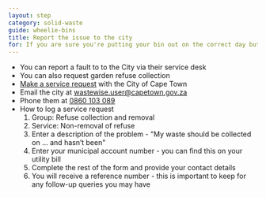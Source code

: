 ```yaml
---
layout: step
category: solid-waste
guide: wheelie-bins
title: Report the issue to the city
for: If you are sure you're putting your bin out on the correct day but it's not being emptied, you should report it to the city. You can do this online through a service request, by calling the city, or by emailing them
---
```

- You can report a fault to to the City via their service desk
- You can also request garden refuse collection
- <a href="https://www.capetown.gov.za/servicerequests">Make a service request</a> with the City of Cape Town
- Email the city at <a href="mailto:wastewise.user@capetown.gov.za">wastewise.user@capetown.gov.za</a>
- Phone them at <a href="tel:0860103089">0860 103 089</a>
- How to log a service request
  1. Group: Refuse collection and removal
  2. Service: Non-removal of refuse
  3. Enter a description of the problem - "My waste should be collected on ... and hasn’t been"
  4. Enter your municipal account number - you can find this on your utility bill
  5. Complete the rest of the form and provide your contact details
  6. You will receive a reference number - this is important to keep for any follow-up queries you may have
